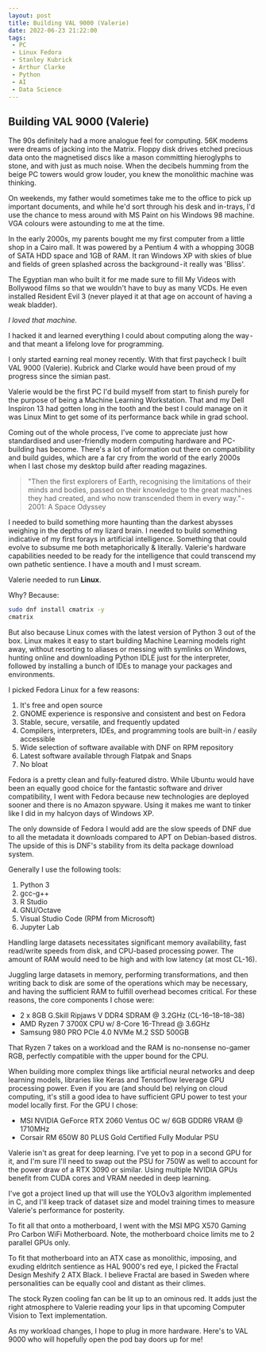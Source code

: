 ```yaml
---
layout: post
title: Building VAL 9000 (Valerie)
date: 2022-06-23 21:22:00
tags:
 - PC
 - Linux Fedora
 - Stanley Kubrick
 - Arthur Clarke
 - Python
 - AI
 - Data Science
---
```

## Building VAL 9000 (Valerie)
The 90s definitely had a more analogue feel for computing. 56K modems were dreams of jacking into the Matrix. Floppy disk drives etched precious data onto the magnetised discs like a mason committing hieroglyphs to stone, and with just as much noise. When the decibels humming from the beige PC towers would grow louder, you knew the monolithic machine was thinking.

On weekends, my father would sometimes take me to the office to pick up important documents, and while he'd sort through his desk and in-trays, I'd use the chance to mess around with MS Paint on his Windows 98 machine. VGA colours were astounding to me at the time.

In the early 2000s, my parents bought me my first computer from a little shop in a Cairo mall. It was powered by a Pentium 4 with a whopping 30GB of SATA HDD space and 1GB of RAM. It ran Windows XP with skies of blue and fields of green splashed across the background - it really was 'Bliss'.

The Egyptian man who built it for me made sure to fill My Videos with Bollywood films so that we wouldn't have to buy as many VCDs. He even installed Resident Evil 3 (never played it at that age on account of having a weak bladder).

*I loved that machine.*

I hacked it and learned everything I could about computing along the way - and that meant a lifelong love for programming.

I only started earning real money recently. With that first paycheck I built VAL 9000 (Valerie). Kubrick and Clarke would have been proud of my progress since the simian past.

Valerie would be the first PC I'd build myself from start to finish purely for the purpose of being a Machine Learning Workstation. That and my Dell Inspiron 13 had gotten long in the tooth and the best I could manage on it was Linux Mint to get some of its performance back while in grad school.

Coming out of the whole process, I've come to appreciate just how standardised and user-friendly modern computing hardware and PC-building has become. There's a lot of information out there on compatibility and build guides, which are a far cry from the world of the early 2000s when I last chose my desktop build after reading magazines.

> "Then the first explorers of Earth, recognising the limitations of their minds and bodies, passed on their knowledge to the great machines they had created, and who now transcended them in every way." - 2001: A Space Odyssey

I needed to build something more haunting than the darkest abysses weighing in the depths of my lizard brain. I needed to build something indicative of my first forays in artificial intelligence. Something that could evolve to subsume me both metaphorically & literally. Valerie's hardware capabilities needed to be ready for the intelligence that could transcend my own pathetic sentience. I have a mouth and I must scream.

Valerie needed to run **Linux**.

Why? Because:

```bash
sudo dnf install cmatrix -y
cmatrix
```

But also because Linux comes with the latest version of Python 3 out of the box. Linux makes it easy to start building Machine Learning models right away, without resorting to aliases or messing with symlinks on Windows, hunting online and downloading Python IDLE just for the interpreter, followed by installing a bunch of IDEs to manage your packages and environments.

I picked Fedora Linux for a few reasons:
1. It's free and open source
2. GNOME experience is responsive and consistent and best on Fedora
3. Stable, secure, versatile, and frequently updated
4. Compilers, interpreters, IDEs, and programming tools are built-in / easily accessible
5. Wide selection of software available with DNF on RPM repository
6. Latest software available through Flatpak and Snaps
7. No bloat

Fedora is a pretty clean and fully-featured distro. While Ubuntu would have been an equally good choice for the fantastic software and driver compatibility, I went with Fedora because new technologies are deployed sooner and there is no Amazon spyware. Using it makes me want to tinker like I did in my halcyon days of Windows XP.

The only downside of Fedora I would add are the slow speeds of DNF due to all the metadata it downloads compared to APT on Debian-based distros. The upside of this is DNF's stability from its delta package download system.

Generally I use the following tools:
1. Python 3
2. gcc-g++
3. R Studio
4. GNU/Octave
5. Visual Studio Code (RPM from Microsoft)
6. Jupyter Lab

Handling large datasets necessitates significant memory availability, fast read/write speeds from disk, and CPU-based processing power. The amount of RAM would need to be high and with low latency (at most CL-16).

Juggling large datasets in memory, performing transformations, and then writing back to disk are some of the operations which may be necessary, and having the sufficient RAM to fulfill overhead becomes critical. For these reasons, the core components I chose were:
- 2 x 8GB G.Skill Ripjaws V DDR4 SDRAM @ 3.2GHz (CL-16–18–18–38)
- AMD Ryzen 7 3700X CPU w/ 8-Core 16-Thread @ 3.6GHz
- Samsung 980 PRO PCIe 4.0 NVMe M.2 SSD 500GB

That Ryzen 7 takes on a workload and the RAM is no-nonsense no-gamer RGB, perfectly compatible with the upper bound for the CPU.

When building more complex things like artificial neural networks and deep learning models, libraries like Keras and Tensorflow leverage GPU processing power. Even if you are (and should be) relying on cloud computing, it's still a good idea to have sufficient GPU power to test your model locally first. For the GPU I chose:
- MSI NVIDIA GeForce RTX 2060 Ventus OC w/ 6GB GDDR6 VRAM @ 1710MHz
- Corsair RM 650W 80 PLUS Gold Certified Fully Modular PSU

Valerie isn't as great for deep learning. I've yet to pop in a second GPU for it, and I'm sure I'll need to swap out the PSU for 750W as well to account for the power draw of a RTX 3090 or similar. Using multiple NVIDIA GPUs benefit from CUDA cores and VRAM needed in deep learning.

I've got a project lined up that will use the YOLOv3 algorithm implemented in C, and I'll keep track of dataset size and model training times to measure Valerie's performance for posterity.

To fit all that onto a motherboard, I went with the MSI MPG X570 Gaming Pro Carbon WiFi Motherboard. Note, the motherboard choice limits me to 2 parallel GPUs only.

To fit that motherboard into an ATX case as monolithic, imposing, and exuding eldritch sentience as HAL 9000's red eye, I picked the Fractal Design Meshify 2 ATX Black. I believe Fractal are based in Sweden where personalities can be equally cool and distant as their climes.

The stock Ryzen cooling fan can be lit up to an ominous red. It adds just the right atmosphere to Valerie reading your lips in that upcoming Computer Vision to Text implementation.

As my workload changes, I hope to plug in more hardware. Here's to VAL 9000 who will hopefully open the pod bay doors up for me!
